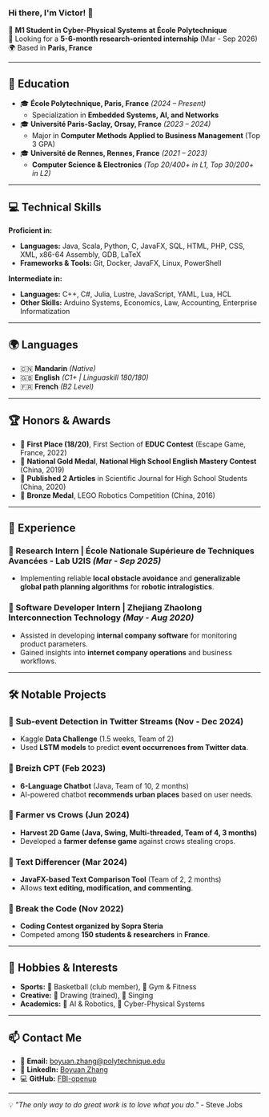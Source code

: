 ### Hi there, I'm **Victor**! 👋

🚀 **M1 Student in Cyber-Physical Systems at École Polytechnique**  
🔬 Looking for a **5-6-month research-oriented internship** (Mar - Sep 2026)  
🌍 Based in **Paris, France**  

---

## 🏫 Education

- 🎓 **École Polytechnique, Paris, France** *(2024 – Present)*  
  - Specialization in **Embedded Systems, AI, and Networks**
- 🎓 **Université Paris-Saclay, Orsay, France** *(2023 – 2024)*  
  - Major in **Computer Methods Applied to Business Management** (Top 3 GPA)
- 🎓 **Université de Rennes, Rennes, France** *(2021 – 2023)*  
  - **Computer Science & Electronics** *(Top 20/400+ in L1, Top 30/200+ in L2)*

---

## 💻 Technical Skills

**Proficient in:**
- **Languages:** Java, Scala, Python, C, JavaFX, SQL, HTML, PHP, CSS, XML, x86-64 Assembly, GDB, LaTeX
- **Frameworks & Tools:** Git, Docker, JavaFX, Linux, PowerShell

**Intermediate in:**
- **Languages:** C++, C#, Julia, Lustre, JavaScript, YAML, Lua, HCL
- **Other Skills:** Arduino Systems, Economics, Law, Accounting, Enterprise Informatization

---

## 🌍 Languages

- 🇨🇳 **Mandarin** *(Native)*
- 🇬🇧 **English** *(C1+ | Linguaskill 180/180)*
- 🇫🇷 **French** *(B2 Level)*

---

## 🏆 Honors & Awards

- 🏅 **First Place (18/20)**, First Section of **EDUC Contest** (Escape Game, France, 2022)
- 🥇 **National Gold Medal**, **National High School English Mastery Contest** (China, 2019)
- 📖 **Published 2 Articles** in Scientific Journal for High School Students (China, 2020)
- 🏅 **Bronze Medal**, LEGO Robotics Competition (China, 2016)

---

## 🔬 Experience

### 🔹 Research Intern | École Nationale Supérieure de Techniques Avancées - Lab U2IS *(Mar - Sep 2025)*
- Implementing reliable **local obstacle avoidance** and **generalizable global path planning algorithms** for **robotic intralogistics**.

### 🔹 Software Developer Intern | Zhejiang Zhaolong Interconnection Technology *(May - Aug 2020)*
- Assisted in developing **internal company software** for monitoring product parameters.
- Gained insights into **internet company operations** and business workflows.

---

## 🛠️ Notable Projects

### **🔹 Sub-event Detection in Twitter Streams (Nov - Dec 2024)**
- Kaggle **Data Challenge** (1.5 weeks, Team of 2)
- Used **LSTM models** to predict **event occurrences from Twitter data**.

### **🔹 Breizh CPT (Feb 2023)**
- **6-Language Chatbot** (Java, Team of 10, 2 months)
- AI-powered chatbot **recommends urban places** based on user needs.

### **🔹 Farmer vs Crows (Jun 2024)**
- **Harvest 2D Game (Java, Swing, Multi-threaded, Team of 4, 3 months)**
- Developed a **farmer defense game** against crows stealing crops.

### **🔹 Text Differencer (Mar 2024)**
- **JavaFX-based Text Comparison Tool** (Team of 2, 2 months)
- Allows **text editing, modification, and commenting**.

### **🔹 Break the Code (Nov 2022)**
- **Coding Contest organized by Sopra Steria**
- Competed among **150 students & researchers** in **France**.

---

## 🏀 Hobbies & Interests

- **Sports:** 🏀 Basketball (club member), 💪 Gym & Fitness
- **Creative:** 🎨 Drawing (trained), 🎤 Singing
- **Academics:** 🤖 AI & Robotics, 🔬 Cyber-Physical Systems

---

## 📫 Contact Me

- 📧 **Email:** [boyuan.zhang@polytechnique.edu](mailto:boyuan.zhang@polytechnique.edu)
- 🏢 **LinkedIn:** [Boyuan Zhang](https://www.linkedin.com/in/boyuan-zhang)
- 💻 **GitHub:** [FBI-openup](https://github.com/FBI-openup)

---

💡 *"The only way to do great work is to love what you do."* - Steve Jobs
